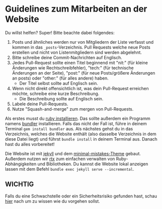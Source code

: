 # Guidelines zum Mitarbeiten an der Website

Du willst helfen? Super! Bitte beachte dabei folgendes:

1. Posts und ähnliches werden nur von Mitgliedern der Liste verfasst und kommen in das `_posts`-Verzeichnis. Pull Requests welche neue Posts erstellen und nicht von Listenmitgliedern sind werden abgelehnt.
2. Bitte schreibe deine Commit-Nachrichten auf Englisch.
3. Jedes Pull-Request sollte einen Titel beginnend mit "nit:" (für kleine Änderungen wie Rechtschreibfehler), "tech:" (für technische Änderungen an der Seite), "post:" (für neue Posts/größere Änderungen an posts) oder "other:" (für alles andere) haben.
    - Der Titel selbst sollte auf Englisch sein.
4. Wenn nicht direkt offensichtlich ist, was dein Pull-Request erreichen möchte, schreibe eine kurze Beschreibung.
    - Die Beschreibung sollte auf Englisch sein.
5. Labele deine Pull-Requests.
6. Nutze "Squash-and-merge" zum mergen von Pull-Requests.

Als erstes musst du [ruby installieren](https://www.ruby-lang.org/en/documentation/installation/). Das sollte außerdem ein Programm namens [bundler](https://bundler.io/) installieren. Falls das nicht der Fall ist, führe in deinem Terminal `gem install bundler` aus. Als nächstes gehst du in das Verzeichnis, welches die Website enthält (also dasselbe Verzeichnis in dem diese Datei liegt) und führst `bundle install` in deinem Terminal aus. Danach hast du alles vorbereitet!

Die Website ist mit [jekyll](https://jekyllrb.com/) und dem [minimal-mistakes-Theme](https://mmistakes.github.io/minimal-mistakes/) gebaut. Außerdem nutzen wir [rtx](https://github.com/jdx/rtx) zum einfachen verwalten von Ruby-Abhängigkeiten und Bibliotheken. Du kannst die Website lokal anzeigen lassen mit dem Befehl `bundle exec jekyll serve --incremental`.

## WICHTIG

Falls du eine Schwachstelle oder ein Sicherheitsrisiko gefunden hast, schau [hier](SECURITY.md) nach um zu wissen wie du vorgehen sollst. 
